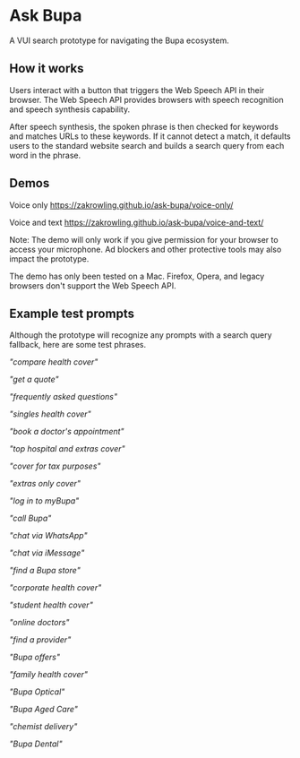 # Ask Bupa
A VUI search prototype for navigating the Bupa ecosystem.

## How it works
Users interact with a button that triggers the Web Speech API in their browser.
The Web Speech API provides browsers with speech recognition and speech synthesis capability.

After speech synthesis, the spoken phrase is then checked for keywords and matches URLs to these keywords.
If it cannot detect a match, it defaults users to the standard website search and builds a search query from each word in the phrase.

## Demos
Voice only
https://zakrowling.github.io/ask-bupa/voice-only/

Voice and text
https://zakrowling.github.io/ask-bupa/voice-and-text/

Note: The demo will only work if you give permission for your browser to access your microphone. Ad blockers and other protective tools may also impact the prototype.

The demo has only been tested on a Mac. Firefox, Opera, and legacy browsers don't support the Web Speech API.

## Example test prompts
Although the prototype will recognize any prompts with a search query fallback, here are some test phrases.

*"compare health cover"*

*"get a quote"*

*"frequently asked questions"*

*"singles health cover"*

*"book a doctor's appointment"*

*"top hospital and extras cover"*

*"cover for tax purposes"*

*"extras only cover"*

*"log in to myBupa"*

*"call Bupa"*

*"chat via WhatsApp"*

*"chat via iMessage"*

*"find a Bupa store"*

*"corporate health cover"*

*"student health cover"*

*"online doctors"*

*"find a provider"*

*"Bupa offers"*

*"family health cover"*

*"Bupa Optical"*

*"Bupa Aged Care"*

*"chemist delivery"*

*"Bupa Dental"*
